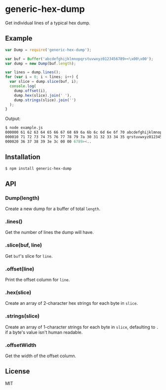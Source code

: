 
# generic-hex-dump

  Get individual lines of a typical hex dump.

## Example

```js
var Dump = require('generic-hex-dump');

var buf = Buffer('abcdefghijklmnopqrstuvwxyz0123456789><\x00\x00');
var dump = new Dump(buf.length);

var lines = dump.lines();
for (var i = 0; i < lines; i++) {
  var slice = dump.slice(buf, i);
  console.log(
    dump.offset(i),
    dump.hex(slice).join(' '),
    dump.strings(slice).join('')
  );
}
```

Output:

```bash
$ node example.js
000000 61 62 63 64 65 66 67 68 69 6a 6b 6c 6d 6e 6f 70 abcdefghijklmnop
000010 71 72 73 74 75 76 77 78 79 7a 30 31 32 33 34 35 qrstuvwxyz012345
000020 36 37 38 39 3e 3c 00 00 6789><..
```

## Installation

```bash
$ npm install generic-hex-dump
```

## API

### Dump(length)

  Create a new dump for a buffer of total `length`.

### .lines()

  Get the number of lines the dump will have.

### .slice(buf, line)

  Get `buf`'s slice for `line`.

### .offset(line)

  Print the offset column for `line`.

### .hex(slice)

  Create an array of 2-character hex strings for each byte in `slice`.

### .strings(slice)

  Create an array of 1-character strings for each byte in `slice`, defaulting to `.` if a byte's value isn't human readable.

### .offsetWidth

  Get the width of the offset column.

## License

  MIT

